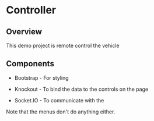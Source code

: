 # Controller

## Overview


This demo project is remote control the vehicle

## Components

* Bootstrap - For styling

* Knockout - To bind the data to the controls on the page

* Socket.IO - To communicate with the 

Note that the menus don't do anything either.
